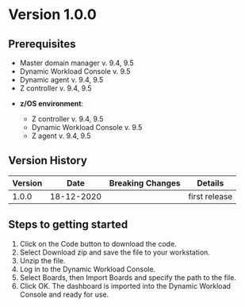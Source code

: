 # Version 1.0.0

## Prerequisites

* Master domain manager v. 9.4, 9.5
* Dynamic Workload Console v. 9.5
* Dynamic agent v. 9.4, 9.5
* Z controller v. 9.4, 9.5

- **z/OS environment**:

  * Z controller v. 9.4, 9.5
  * Dynamic Workload Console v. 9.5
  * Z agent v. 9.4, 9.5


## Version History

| Version            | Date           | Breaking Changes | Details             |
| -------            | -----          | ---------------- | -------             |
| 1.0.0              | 18-12-2020     |                  | first release       |
     


## Steps to getting started

1. Click on the Code button to download the code.
2. Select Download zip and save the file to your workstation.
3. Unzip the file.
4. Log in to the Dynamic Workload Console.
5. Select Boards, then Import Boards and specify the path to the file.
6. Click OK. The dashboard is imported into the Dynamic Workload Console and ready for use.

